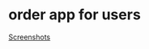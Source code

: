 # order app for users

[Screenshots](https://www.facebook.com/ghale0.dev/posts/pfbid02hrzLeaxhGAZe8d9pj4g4FN6o3nQ1An31cwAqWvp1GTgTupj4SkwL4bVnG92ihgwul)

